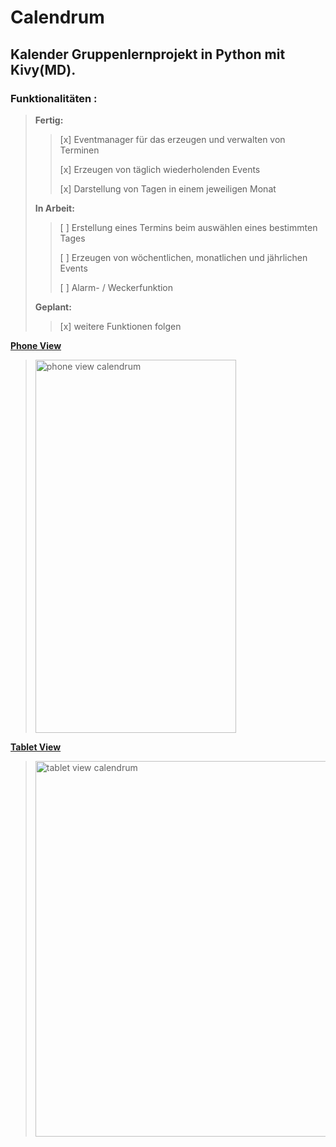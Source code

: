 # Calendrum
## Kalender Gruppenlernprojekt in Python mit Kivy(MD).
### Funktionalitäten :
> **Fertig:**
> > [x] Eventmanager für das erzeugen und verwalten von Terminen
> >
> > [x] Erzeugen von täglich wiederholenden Events
> > 
> > [x] Darstellung von Tagen in einem jeweiligen Monat
> >
> **In Arbeit:**
> > [ ] Erstellung eines Termins beim auswählen eines bestimmten Tages
> >
> > [ ] Erzeugen von wöchentlichen, monatlichen und jährlichen Events
> > 
> > [ ] Alarm- / Weckerfunktion
> >
> **Geplant:**
> > [x] weitere Funktionen folgen

<ins>**Phone View**</ins>
> <img width="321" height="597" alt="phone view calendrum" src="https://github.com/user-attachments/assets/cc2e3fcc-e661-41a5-a32d-e99438fccf2d" />
<ins>**Tablet View**</ins>
> <img width="801" height="601" alt="tablet view calendrum" src="https://github.com/user-attachments/assets/52f68674-596b-4b75-ac05-69629dc29b0a" />
